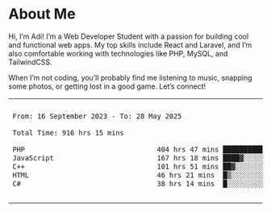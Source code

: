 <table border="0">
 <h1>About Me</h1>
 <p> Hi, I’m Adi! I’m a Web Developer Student with a passion for building cool and functional web apps. My top skills include React and Laravel, and I’m also comfortable working with technologies like PHP, MySQL, and TailwindCSS.

When I’m not coding, you’ll probably find me listening to music, snapping some photos, or getting lost in a good game.
Let’s connect!</p>

 <tr>
  <td>
  
 
 <!--START_SECTION:waka-->

```txt
From: 16 September 2023 - To: 28 May 2025

Total Time: 916 hrs 15 mins

PHP                                404 hrs 47 mins ███████████░░░░░░░░░░░░░░   43.67 %
JavaScript                         167 hrs 18 mins ████▓░░░░░░░░░░░░░░░░░░░░   18.05 %
C++                                101 hrs 51 mins ██▓░░░░░░░░░░░░░░░░░░░░░░   10.99 %
HTML                               46 hrs 21 mins  █▒░░░░░░░░░░░░░░░░░░░░░░░   05.00 %
C#                                 38 hrs 14 mins  █░░░░░░░░░░░░░░░░░░░░░░░░   04.13 %
```

<!--END_SECTION:waka-->
  </td>
    <td>
   <div align="start">
        <a href="https://open.spotify.com/user/dxso20he52f5d4ti73duavf95">
        <img width="200px" src="https://spotify-github-profile.kittinanx.com/api/view.svg?uid=dxso20he52f5d4ti73duavf95&cover_image=true&theme=default&show_offline=false&background_color=121212&interchange=false" alt="Spotify Now Playing">
    </a>
</div> 

  </td>
 </tr>

</table>





